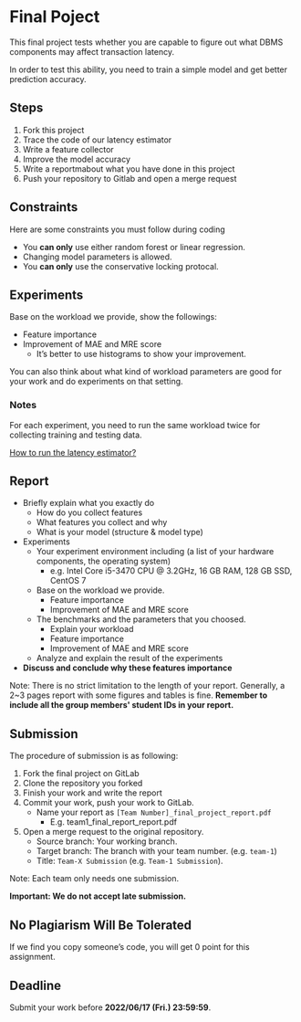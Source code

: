 # Final Poject

This final project tests whether you are capable to figure out what DBMS components may affect transaction latency.

In order to test this ability, you need to train a simple model and get better prediction accuracy.

## Steps

1. Fork this project
2. Trace the code of our latency estimator
3. Write a feature collector
4. Improve the model accuracy
5. Write a reportmabout what you have done in this project
7. Push your repository to Gitlab and open a merge request

## Constraints

Here are some constraints you must follow during coding
- You **can only** use either random forest or linear regression.
- Changing model parameters is allowed.
- You **can only** use the conservative locking protocal.

## Experiments

Base on the workload we provide, show the followings:
- Feature importance
- Improvement of MAE and MRE score
  - It’s better to use histograms to show your improvement.

You can also think about what kind of workload parameters are good for your work and do experiments on that setting.

### Notes

For each experiment, you need to run the same workload twice for collecting training and testing data.

[How to run the latency estimator?](latency-estimator/README.md)

## Report

- Briefly explain what you exactly do
  - How do you collect features
  - What features you collect and why
  - What is your model (structure & model type)
- Experiments
  - Your experiment environment including (a list of your hardware components, the operating system)
    - e.g. Intel Core i5-3470 CPU @ 3.2GHz, 16 GB RAM, 128 GB SSD, CentOS 7
  - Base on the workload we provide.
    - Feature importance
    - Improvement of MAE and MRE score
  - The benchmarks and the parameters that you choosed.
    - Explain your workload
    - Feature importance
    - Improvement of MAE and MRE score
  - Analyze and explain the result of the experiments
- **Discuss and conclude why these features importance**

Note: There is no strict limitation to the length of your report. Generally, a 2~3 pages report with some figures and tables is fine. **Remember to include all the group members' student IDs in your report.**

## Submission

The procedure of submission is as following:

1. Fork the final project on GitLab
2. Clone the repository you forked
3. Finish your work and write the report
4. Commit your work, push your work to GitLab.
    - Name your report as `[Team Number]_final_project_report.pdf`
        - E.g. team1_final_report_report.pdf
5. Open a merge request to the original repository.
    - Source branch: Your working branch.
    - Target branch: The branch with your team number. (e.g. `team-1`)
    - Title: `Team-X Submission` (e.g. `Team-1 Submission`).

Note: Each team only needs one submission.

**Important: We do not accept late submission.**

## No Plagiarism Will Be Tolerated

If we find you copy someone’s code, you will get 0 point for this assignment.


## Deadline

Submit your work before **2022/06/17 (Fri.) 23:59:59**.
